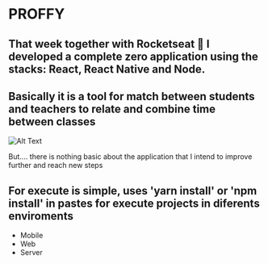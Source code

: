 # PROFFY

## That week together with Rocketseat 🚀 I developed a complete zero application using the stacks: React, React Native and Node.

## Basically it is a tool for match between students and teachers to relate and combine time between classes


![Alt Text](https://media.giphy.com/media/gcZxPiUFzoHgA/giphy.gif)


But.... there is nothing basic about the application that I intend to improve further and reach new steps

## For execute is simple, uses 'yarn install' or 'npm install' in pastes for execute projects in diferents enviroments

* Mobile
* Web
* Server
